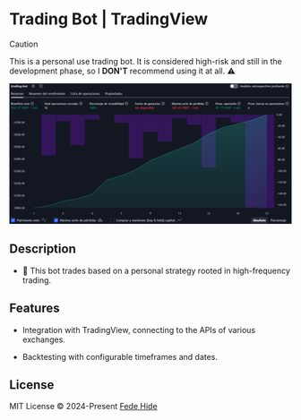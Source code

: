 # Trading Bot | TradingView

> [!CAUTION] 
> This is a personal use trading bot. It is considered high-risk and still in the development phase, so I **DON'T** recommend using it at all. ⚠️

![TradingView trading bot](https://raw.githubusercontent.com/FedeHide/trading-bot/main/images/trading-bot-backtest.webp "TradingView trading bot")

## Description

- 🤖 This bot trades based on a personal strategy rooted in high-frequency trading.

## Features

- Integration with TradingView, connecting to the APIs of various exchanges.

- Backtesting with configurable timeframes and dates.

## License

MIT License © 2024-Present [Fede Hide](https://github.com/FedeHide)

